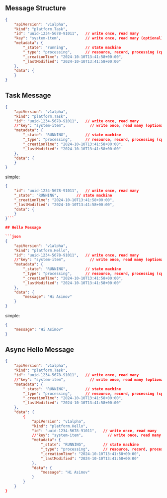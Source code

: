 
## Message Structure

```json
{
    "apiVersion": "v1alpha",
    "kind": "platform.Task",
    "id": "uuid-1234-5678-91011",   // write once, read many
    "key": "system-item",           // write once, read many (optional)
    "metadata": {        
        "_state": "running",        // state machine
        "_type": "processing",      // resource, record, processing (cpu-bound)
        "_creationTime": "2024-10-10T13:41:58+00:00",
        "_lastModified": "2024-10-10T13:41:58+00:00"  
    },
    "data": {
    }
}
```


## Task Message

```json
{
    "apiVersion": "v1alpha",
    "kind": "platform.Task",
    "id": "uuid-1234-5678-91011",   // write once, read many
    //"key": "system-item",           // write once, read many (optional)
    "metadata": {        
        "_state": "RUNNING",        // state machine
        "_type": "processing",      // resource, record, processing (cpu-bound)
        "_creationTime": "2024-10-10T13:41:58+00:00",
        "_lastModified": "2024-10-10T13:41:58+00:00"  
    },
    "data": {
    }
}
```

simple:

```json
{
    "id": "uuid-1234-5678-91011",   // write once, read many
    "_state": "RUNNING",        // state machine
    "_creationTime": "2024-10-10T13:41:58+00:00",
    "_lastModified": "2024-10-10T13:41:58+00:00",
    "data": {
    }
}```

## Hello Message

```json
{
    "apiVersion": "v1alpha",
    "kind": "platform.Hello",
    "id": "uuid-1234-5678-91011",   // write once, read many
    //"key": "system-item",           // write once, read many (optional)
    "metadata": {        
        "_state": "RUNNING",        // state machine
        "_type": "processing",      // resource, record, processing (cpu-bound)
        "_creationTime": "2024-10-10T13:41:58+00:00",
        "_lastModified": "2024-10-10T13:41:58+00:00"  
    },
    "data": {
        "message": "Hi Asimov"
    }
}
```

simple:

```json
{
    "message": "Hi Asimov"
}
```



## Async Hello Message

```json
{
    "apiVersion": "v1alpha",
    "kind": "platform.Task",
    "id": "uuid-1234-5678-91011",   // write once, read many
    //"key": "system-item",           // write once, read many (optional)
    "metadata": {        
        "_state": "RUNNING",        // state machine
        "_type": "processing",      // resource, record, processing (cpu-bound)
        "_creationTime": "2024-10-10T13:41:58+00:00",
        "_lastModified": "2024-10-10T13:41:58+00:00"  
    },
    "data": {
        {
            "apiVersion": "v1alpha",
            "kind": "platform.Hello",
            "id": "uuid-1234-5678-91011",   // write once, read many
            //"key": "system-item",           // write once, read many (optional)
            "metadata": {        
                "_state": "RUNNING",        // state machine
                "_type": "processing",      // resource, record, processing (cpu-bound)
                "_creationTime": "2024-10-10T13:41:58+00:00",
                "_lastModified": "2024-10-10T13:41:58+00:00"  
            },
            "data": {
                "message": "Hi Asimov"
            }
        }
    }
}
```